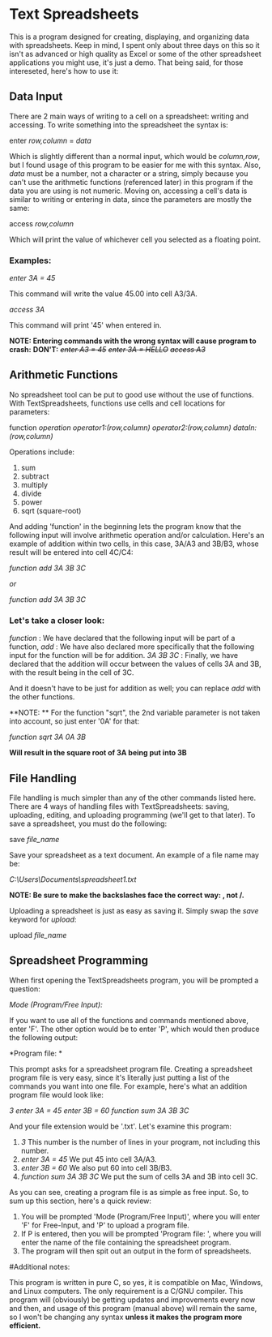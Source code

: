 # Text Spreadsheets
This is a program designed for creating, displaying, and organizing data with spreadsheets.
Keep in mind, I spent only about three days on this so it isn't as advanced or high quality
as Excel or some of the other spreadsheet applications you might use, it's just a demo.
That being said, for those intereseted, here's how to use it:
## Data Input
There are 2 main ways of writing to a cell on a spreadsheet: writing and accessing.
To write something into the spreadsheet the syntax is:

enter *row,column* = *data*

Which is slightly different than a normal input, which would be *column,row*, but I found
usage of this program to be easier for me with this syntax. Also, *data* must be a number,
not a character or a string, simply because you can't use the arithmetic functions (referenced later)
in this program if the data you are using is not numeric. Moving on, accessing a cell's data 
is similar to writing or entering in data, since the parameters are mostly the same:

access *row,column*

Which will print the value of whichever cell you selected as a floating point.

### Examples:

*enter 3A = 45*

This command will write the value 45.00 into cell A3/3A.

*access 3A*

This command will print '45' when entered in.

**NOTE: Entering commands with the wrong syntax will cause program to crash:**
**DON'T:**
~~*enter A3 = 45*~~
~~*enter 3A = HELLO*~~
~~*access A3*~~

## Arithmetic Functions
No spreadsheet tool can be put to good use without the use of functions. With TextSpreadsheets, 
functions use cells and cell locations for parameters:

function *operation* *operator1:(*row,column*)* *operator2:(*row,column*)* *dataIn:(*row,column*)*

Operations include:
1) sum
2) subtract
3) multiply
4) divide
5) power
6) sqrt (square-root)

And adding 'function' in the beginning lets the program know that the following input will
involve arithmetic operation and/or calculation. Here's an example of addition within 
two cells, in this case, 3A/A3 and 3B/B3, whose result will be entered into cell 4C/C4:

*function add 3A 3B 3C*

*or*

  *function
  add
  3A
  3B
  3C*

### Let's take a closer look:

*function* : We have declared that the following input will be part of a function,
*add* : We have also declared more specifically that the following input for the function will be for addition.
*3A 3B 3C* : Finally, we have declared that the addition will occur between the values of cells 3A and 3B, with the result being in the cell of 3C.

And it doesn't have to be just for addition as well; you can replace *add* with the other
functions.

**NOTE: ** For the function "sqrt", the 2nd variable parameter is not taken into account, so just
enter '0A' for that:

*function sqrt 3A 0A 3B* 

**Will result in the square root of 3A being put into 3B**

## File Handling

File handling is much simpler than any of the other commands listed here. There are 4 ways
of handling files with TextSpreadsheets: saving, uploading, editing, and uploading programming
(we'll get to that later). To save a spreadsheet, you must do the following:

save *file_name*

Save your spreadsheet as a text document. An example of a file name may be:

*C:\\Users\\Documents\\spreadsheet1.txt*

**NOTE: Be sure to make the backslashes face the correct way: \, not /.**

Uploading a spreadsheet is just as easy as saving it. Simply swap the 
*save* keyword for *upload*:

upload *file_name*

## Spreadsheet Programming

When first opening the TextSpreadsheets program, you will be prompted a question:

*Mode (Program/Free Input):*

If you want to use all of the functions and commands mentioned above, enter 'F'.
The other option would be to enter 'P', which would then produce the following 
output:

*Program file: *

This prompt asks for a spreadsheet program file. Creating a spreadsheet program file is 
very easy, since it's literally just putting a list of the commands you want into
one file. For example, here's what an addition program file would look like:

  *3
  enter 3A = 45
  enter 3B = 60
  function sum 3A 3B 3C*

And your file extension would be '.txt'. Let's examine this program:

1. *3* This number is the number of lines in your program, not including this number.
2. *enter 3A = 45* We put 45 into cell 3A/A3.
3. *enter 3B = 60* We also put 60 into cell 3B/B3.
4. *function sum 3A 3B 3C* We put the sum of cells 3A and 3B into cell 3C.

As you can see, creating a program file is as simple as free input. So, to sum up 
this section, here's a quick review:

1. You will be prompted 'Mode (Program/Free Input)', where you will enter
'F' for Free-Input, and 'P' to upload a program file. 
2. If P is entered, then you will be prompted 'Program file: ', where you
will enter the name of the file containing the spreadsheet program.
3. The program will then spit out an output in the form of spreadsheets.

#Additional notes:

This program is written in pure C, so yes, it is compatible on Mac, Windows, and Linux
computers. The only requirement is a C/GNU compiler. This program will (obviously) be 
getting updates and improvements every now and then, and usage of this program (manual above)
will remain the same, so I won't be changing any syntax **unless it makes the program more efficient.**






